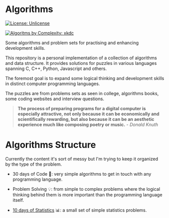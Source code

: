 # Algorithms

[![License: Unlicense](https://img.shields.io/badge/license-Unlicense-blue.svg)](http://unlicense.org/)

[![Algoritms by Complexity: xkdc](https://imgs.xkcd.com/comics/algorithms.png)](https://xkcd.com/1667/)

Some algorithms and problem sets for practising and enhancing development skills.

This repository is a personal implementation of a collection of algorithms and data structure. It provides solutions for puzzles in various languages spanning C, C++, Python, Javascript and others.

The foremost goal is to expand some logical thinking and development skills in distinct computer programming languages.

The puzzles are from problems sets as seen in college, algorithms books, some coding websites and interview questions.

> **The process of preparing programs for a digital computer is especially attractive, not only because it can be economically and scientifically rewarding, but also because it can be an aesthetic experience much like composing poetry or music.** - _Donald Knuth_

# Algorithms Structure

Currently the content it's sort of messy but I'm trying to keep it organized by the type of the problem.

- 30 days of Code :calendar:: very simple algorithms to get in touch with any programming language. 

- Problem Solving :bulb:: from simple to complex problems where the logical thinking behind them is more important than the programming language itself.

- [10 days of Statistics](https://github.com/joaofouyer/algorithms/tree/master/statistics) :bar_chart:: a small set of simple statistics problems.

